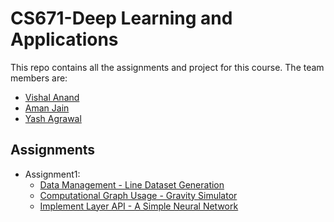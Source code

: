 # CS671-Deep Learning and Applications 
This repo contains all the assignments and project for this course. The team members are:
  -  [Vishal Anand](https://github.com/Vishal1541)
  -  [Aman Jain](https://github.com/amanjain25/)
  -  [Yash Agrawal](https://github.com/YashAgrawal0)

## Assignments
  -  Assignment1:
     -  [Data Management - Line Dataset Generation](https://github.com/Vishal1541/DeepLearning/tree/master/Assingment1/Task1_Images)
     -  [Computational Graph Usage - Gravity Simulator](https://github.com/Vishal1541/DeepLearning/tree/master/Assingment1/Task2_CompGraph)
     -  [Implement Layer API - A Simple Neural Network](https://github.com/Vishal1541/DeepLearning/tree/master/Assingment1/Task3_NN)